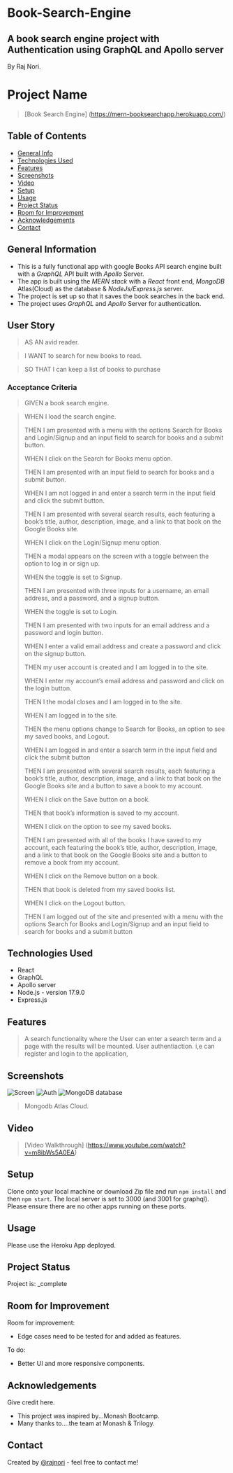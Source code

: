 # Book-Search-Engine

## A book search engine project with Authentication using GraphQL and Apollo server

By Raj Nori. 

# Project Name

> [Book Search Engine] (https://mern-booksearchapp.herokuapp.com/)

## Table of Contents
* [General Info](#general-information)
* [Technologies Used](#technologies-used)
* [Features](#features)
* [Screenshots](#screenshots)
* [Video](#Video-walkthrough)
* [Setup](#setup)
* [Usage](#usage)
* [Project Status](#project-status)
* [Room for Improvement](#room-for-improvement)
* [Acknowledgements](#acknowledgements)
* [Contact](#contact)
<!-- * [License](#license) -->


## General Information
- This is a fully functional app with google Books API search engine built with a *GraphQL* API built with *Apollo* Server.
- The app is built using the *MERN stack* with a *React* front end, *MongoDB* Atlas(Cloud) as the database & *NodeJs/Express.js* server.
- The project is set up so that it saves the book searches in the back end.
- The project uses *GraphQL* and *Apollo* Server for authentication.

## User Story
> AS AN avid reader.   

> I WANT to search for new books to read.    

> SO THAT I can keep a list of books to purchase

### Acceptance Criteria

> GIVEN a book search engine. 

> WHEN I load the search engine. 
> 
> THEN I am presented with a menu with the options Search for Books and Login/Signup and an input field to search for books and a submit button. 
> 
> WHEN I click on the Search for Books menu option. 
> 
> THEN I am presented with an input field to search for books and a submit button. 
> 
> WHEN I am not logged in and enter a search term in the input field and click the submit button. 
> 
> THEN I am presented with several search results, each featuring a book’s title, author, description, image, and a link to that book on the Google Books site.  
> 
> WHEN I click on the Login/Signup menu option. 
> 
> THEN a modal appears on the screen with a toggle between the option to log in or sign up. 
> 
> WHEN the toggle is set to Signup. 
> 
> THEN I am presented with three inputs for a username, an email address, and a password, and a signup button. 
> 
> WHEN the toggle is set to Login. 
> 
> THEN I am presented with two inputs for an email address and a password and login button. 
> 
> WHEN I enter a valid email address and create a password and click on the signup button. 
> 
> THEN my user account is created and I am logged in to the site. 
> 
> WHEN I enter my account’s email address and password and click on the login button. 
> 
> THEN I the modal closes and I am logged in to the site. 
> 
> WHEN I am logged in to the site. 
> 
> THEN the menu options change to Search for Books, an option to see my saved books, and Logout. 
> 
> WHEN I am logged in and enter a search term in the input field and click the submit button  
> 
> THEN I am presented with several search results, each featuring a book’s title, author, description, image, and a link to that book on the Google Books site and a button to save a book to my account. 
> 
> WHEN I click on the Save button on a book. 
> 
> THEN that book’s information is saved to my account. 
> 
> WHEN I click on the option to see my saved books. 
> 
> THEN I am presented with all of the books I have saved to my account, each featuring the book’s title, author, description, image, and a link to that book on the Google Books site and a button to remove a book from my account. 
> 
> WHEN I click on the Remove button on a book. 
> 
> THEN that book is deleted from my saved books list. 
> 
> WHEN I click on the Logout button. 
> 
> THEN I am logged out of the site and presented with a menu with the options Search for Books and Login/Signup and an input field to search for books and a submit button    
> 


## Technologies Used
- React
- GraphQL
- Apollo server
- Node.js - version 17.9.0
- Express.js


## Features

>  A search functionality where the User can enter a search term and a page with the results will be mounted.
> User authentiaction. i,e can register and login to the application,

## Screenshots

![Screen](https://user-images.githubusercontent.com/98436665/180638024-5b8e212e-3af9-4c99-bf7e-c8220a242558.png)
![Auth](https://user-images.githubusercontent.com/98436665/180638032-785f5042-58c3-4b2e-bad0-a4562641f921.png)
![MongoDB database](https://user-images.githubusercontent.com/98436665/180638157-85e05ed7-467f-4e6b-a450-c81dfb73c55f.png)
> Mongodb Atlas Cloud.

## Video
> [Video Walkthrough] (https://www.youtube.com/watch?v=m8ibWs5A0EA)

## Setup
Clone onto your local machine or download Zip file and run `npm install` and then `npm start`. The local server is set to 3000 (and 3001 for graphql). Please ensure there are no other apps running on these ports.

## Usage
Please use the Heroku App deployed.


## Project Status
Project is: _complete

## Room for Improvement

Room for improvement:
- Edge cases need to be tested for and added as features.

To do:
- Better UI and more responsive components.

## Acknowledgements
Give credit here.
- This project was inspired by...Monash Bootcamp.
- Many thanks to....the team at Monash & Trilogy.

## Contact
Created by [@rajnori](https://rajnori.github.io/Portfolio-project/) - feel free to contact me!


